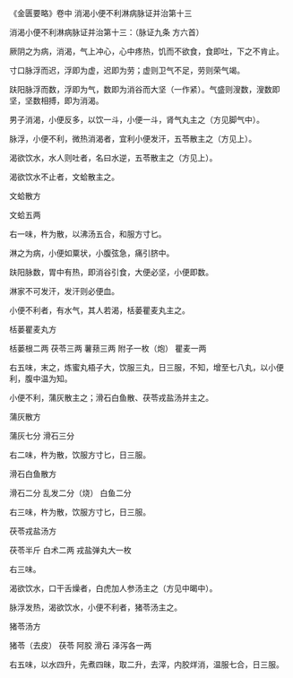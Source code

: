 《金匮要略》卷中 消渴小便不利淋病脉证并治第十三

消渴小便不利淋病脉证并治第十三：（脉证九条 方六首）

厥阴之为病，消渴，气上冲心，心中疼热，饥而不欲食，食即吐，下之不肯止。

寸口脉浮而迟，浮即为虚，迟即为劳；虚则卫气不足，劳则荣气竭。

趺阳脉浮而数，浮即为气，数即为消谷而大坚（一作紧）。气盛则溲数，溲数即坚，坚数相搏，即为消渴。

男子消渴，小便反多，以饮一斗，小便一斗，肾气丸主之（方见脚气中）。

脉浮，小便不利，微热消渴者，宜利小便发汗，五苓散主之（方见上）。

渴欲饮水，水人则吐者，名曰水逆，五苓散主之（方见上）。

渴欲饮水不止者，文蛤散主之。

文蛤散方

文蛤五两

右一味，杵为散，以沸汤五合，和服方寸匕。

淋之为病，小便如粟状，小腹弦急，痛引脐中。

趺阳脉数，胃中有热，即消谷引食，大便必坚，小便即数。

淋家不可发汗，发汗则必便血。

小便不利者，有水气，其人若渴，栝蒌瞿麦丸主之。

栝蒌瞿麦丸方

栝蒌根二两 茯苓三两 薯蓣三两 附子一枚（炮） 瞿麦一两

右五味，末之，炼蜜丸梧子大，饮服三丸，日三服，不知，增至七八丸，以小便利，腹中温为知。

小便不利，蒲灰散主之；滑石白鱼散、茯苓戎盐汤并主之。

蒲灰散方

蒲灰七分 滑石三分

右二味，杵为散，饮服方寸匕，日三服。

滑石白鱼散方

滑石二分 乱发二分（烧） 白鱼二分

右三味，杵为散，饮服方寸匕，日三服。

茯苓戎盐汤方

茯苓半斤 白术二两 戎盐弹丸大一枚

右三味。

渴欲饮水，口干舌燥者，白虎加人参汤主之（方见中暍中）。

脉浮发热，渴欲饮水，小便不利者，猪苓汤主之。

猪苓汤方

猪苓（去皮） 茯苓 阿胶 滑石 泽泻各一两

右五味，以水四升，先煮四昧，取二升，去滓，内胶烊消，温服七合，日三服。


